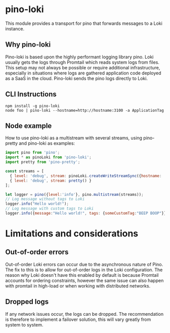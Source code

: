 # pino-loki
This module provides a transport for pino that forwards messages to a Loki instance.

## Why pino-loki
Pino-loki is based upon the highly performant logging library pino. Loki usually gets the logs through Promtail which reads system logs from files. This setup may not always be possible or require additional infrastructure, especially in situations where logs are gathered application code deployed as a SaaS in the cloud. Pino-loki sends the pino logs directly to Loki.
## CLI Instructions
```shell
npm install -g pino-loki
node foo | pino-loki --hostname=http://hostname:3100 -a ApplicationTag
```

## Node example
How to use pino-loki as a multistream with several streams, using pino-pretty and pino-loki as examples:
```js
import pino from 'pino';
import * as pinoLoki from 'pino-loki';
import pretty from 'pino-pretty';

const streams = [
  { level: 'debug', stream: pinoLoki.createWriteStreamSync({hostname: '127.0.0.1:3100', applicationTag: 'test_application_tag'}) },
  { level: 'debug', stream: pretty() }
];

let logger = pino({level:'info'}, pino.multistream(streams));
// Log message without tags to Loki
logger.info("Hello world!");
// Log message with custom tags to Loki
logger.info({message:"Hello world!", tags: {someCustomTag:"BEEP BOOP"}})
```
# Limitations and considerations
## Out-of-order errors
Out-of-order Loki errors can occur due to the asynchronous nature of Pino. The fix to this is to allow for out-of-order logs in the Loki configuration. The reason why Loki doesn't have this enabled by default is because Promtail accounts for ordering constraints, however the same issue can also happen with promtail in high-load or when working with distributed networks.
## Dropped logs
If any network issues occur, the logs can be dropped. The recommendation is therefore to implement a failover solution, this will vary greatly from system to system.